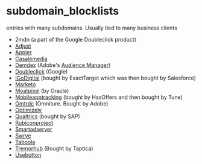 # subdomain_blocklists
entries with many subdomains.  Usually tied to many business clients

* 2mdn (a part of the Google Doubleclick product)
* [Adjust](https://www.adjust.com/)
* [Appier](https://www.appier.com/)
* [Casalemedia](http://www.casalemedia.com/)
* [Demdex](https://experienceleague.adobe.com/docs/audience-manager/user-guide/reference/demdex-calls.html?lang=en) (Adobe's [Audience Manager](https://developer.adobe.com/audience-manager/))
* [Doubleclick](https://marketingplatform.google.com/about/enterprise/) (Google)
* [IGoDigital](https://developer.salesforce.com/docs/marketing/marketing-cloud/guide/pb-collect-tracking.html) (bought by ExactTarget which was then bought by Salesforce)
* [Marketo](https://www.marketo.com/)
* [Moatpixel](https://www.moat.com/) (by Oracle)
* [Mobileapptracking](https://www.tune.com) (bought by HasOffers and then bought by Tune)
* [Omtrdc](http://www.omniture.com/) (Omniture.  Bought by Adobe)
* [Optimizely](https://www.optimizely.com/)
* [Qualtrics](https://www.qualtrics.com/) (bought by SAP)
* [Rubiconproject](https://rubiconproject.com/)
* [Smartadserver](https://smartadserver.com/)
* [Swrve](https://www.swrve.com/)
* [Taboola](https://www.taboola.com/)
* [Tremorhub](https://www.taptica.com/) (Bought by Taptica)
* [Usebutton](https://www.usebutton.com/)
